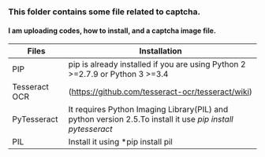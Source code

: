 ### This folder contains some file related to captcha.
#### I am uploading codes, how to install, and a captcha image file.



|Files|Installation|
|-----|--------------|
|PIP|pip is already installed if you are using Python 2 >=2.7.9 or Python 3 >=3.4|
|Tesseract OCR|(https://github.com/tesseract-ocr/tesseract/wiki)|
|PyTesseract|It requires Python Imaging Library(PIL) and python version 2.5.To install it use *pip install pytesseract*|
|PIL|Install it using *pip install pil|
